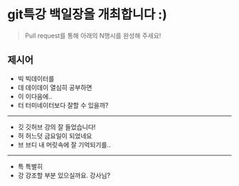# git특강 백일장을 개최합니다 :) 
> Pull request를 통해 아래의 N행시를 완성해 주세요!

## 제시어
- 빅 빅데이터를
- 데 데이데이 열심히 공부하면
- 이 이다음에..
- 터 터미네이터보다 잘할 수 있을까?
---
- 깃 깃허브 강의 잘 들었습니다!
- 허 허느덧 금요일이 되었네요
- 브 브디 내 머릿속에 잘 기억되기를.. 
---
- 특 특별히
- 강 강조할 부분 있으실까요. 강사님?

